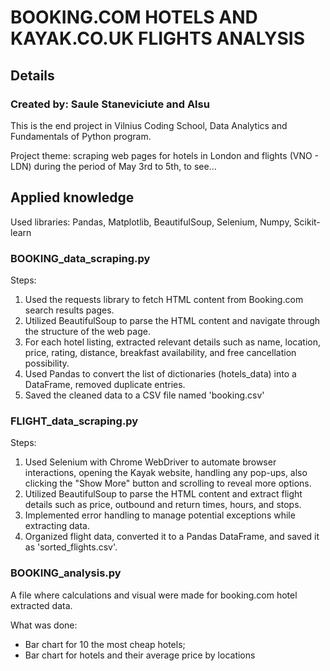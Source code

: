 # BOOKING.COM HOTELS AND KAYAK.CO.UK FLIGHTS ANALYSIS

## Details

### Created by: Saule Staneviciute and Alsu

This is the end project in Vilnius Coding School, Data Analytics and Fundamentals of Python program.

Project theme: scraping web pages for hotels in London and flights (VNO - LDN) during the period of May 3rd to 5th, to see...


## Applied knowledge 
Used libraries: Pandas, Matplotlib, BeautifulSoup, Selenium, Numpy, Scikit-learn

### BOOKING_data_scraping.py
Steps:
1. Used the requests library to fetch HTML content from Booking.com search results pages.
2. Utilized BeautifulSoup to parse the HTML content and navigate through the structure of the web page.
3. For each hotel listing, extracted relevant details such as name, location, price, rating, distance, breakfast availability, and free cancellation possibility.
5. Used Pandas to convert the list of dictionaries (hotels_data) into a DataFrame, removed duplicate entries.
6. Saved the cleaned data to a CSV file named 'booking.csv'

### FLIGHT_data_scraping.py
Steps:
1. Used Selenium with Chrome WebDriver to automate browser interactions, opening the Kayak website, handling any pop-ups, also clicking the "Show More" button and scrolling to reveal more options.
3. Utilized BeautifulSoup to parse the HTML content and extract flight details such as price, outbound and return times, hours, and stops.
4. Implemented error handling to manage potential exceptions while extracting data.
5. Organized flight data, converted it to a Pandas DataFrame, and saved it as 'sorted_flights.csv'.


### BOOKING_analysis.py
A file where calculations and visual were made for booking.com hotel extracted data.

What was done:
* Bar chart for 10 the most cheap hotels;
* Bar chart for hotels and their average price by locations
